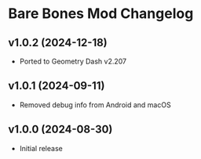 # Bare Bones Mod Changelog
## v1.0.2 (2024-12-18)
- Ported to Geometry Dash v2.207

## v1.0.1 (2024-09-11)
- Removed debug info from Android and macOS

## v1.0.0 (2024-08-30)
- Initial release
